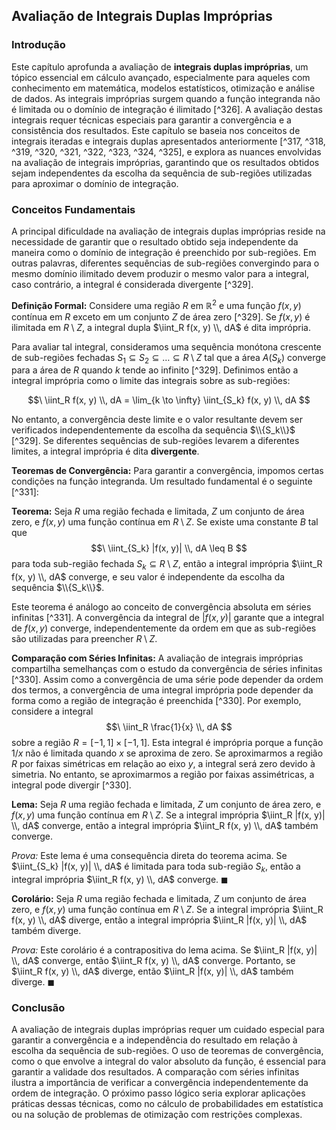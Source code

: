 ## Avaliação de Integrais Duplas Impróprias

### Introdução
Este capítulo aprofunda a avaliação de **integrais duplas impróprias**, um tópico essencial em cálculo avançado, especialmente para aqueles com conhecimento em matemática, modelos estatísticos, otimização e análise de dados. As integrais impróprias surgem quando a função integranda não é limitada ou o domínio de integração é ilimitado [^326]. A avaliação destas integrais requer técnicas especiais para garantir a convergência e a consistência dos resultados. Este capítulo se baseia nos conceitos de integrais iteradas e integrais duplas apresentados anteriormente [^317, ^318, ^319, ^320, ^321, ^322, ^323, ^324, ^325], e explora as nuances envolvidas na avaliação de integrais impróprias, garantindo que os resultados obtidos sejam independentes da escolha da sequência de sub-regiões utilizadas para aproximar o domínio de integração.

### Conceitos Fundamentais

A principal dificuldade na avaliação de integrais duplas impróprias reside na necessidade de garantir que o resultado obtido seja independente da maneira como o domínio de integração é preenchido por sub-regiões. Em outras palavras, diferentes sequências de sub-regiões convergindo para o mesmo domínio ilimitado devem produzir o mesmo valor para a integral, caso contrário, a integral é considerada divergente [^329].

**Definição Formal:**
Considere uma região $R$ em $\mathbb{R}^2$ e uma função $f(x, y)$ contínua em $R$ exceto em um conjunto $Z$ de área zero [^329]. Se $f(x, y)$ é ilimitada em $R \setminus Z$, a integral dupla $\iint_R f(x, y) \\, dA$ é dita imprópria.

Para avaliar tal integral, consideramos uma sequência monótona crescente de sub-regiões fechadas $S_1 \subseteq S_2 \subseteq \dots \subseteq R \setminus Z$ tal que a área $A(S_k)$ converge para a área de $R$ quando $k$ tende ao infinito [^329]. Definimos então a integral imprópria como o limite das integrais sobre as sub-regiões:

$$\
\iint_R f(x, y) \\, dA = \lim_{k \to \infty} \iint_{S_k} f(x, y) \\, dA
$$

No entanto, a convergência deste limite e o valor resultante devem ser verificados independentemente da escolha da sequência $\\{S_k\\}$ [^329]. Se diferentes sequências de sub-regiões levarem a diferentes limites, a integral imprópria é dita **divergente**.

**Teoremas de Convergência:**
Para garantir a convergência, impomos certas condições na função integranda. Um resultado fundamental é o seguinte [^331]:

**Teorema:** Seja $R$ uma região fechada e limitada, $Z$ um conjunto de área zero, e $f(x, y)$ uma função contínua em $R \setminus Z$. Se existe uma constante $B$ tal que
$$\
\iint_{S_k} |f(x, y)| \\, dA \leq B
$$
para toda sub-região fechada $S_k \subseteq R \setminus Z$, então a integral imprópria $\iint_R f(x, y) \\, dA$ converge, e seu valor é independente da escolha da sequência $\\{S_k\\}$.

Este teorema é análogo ao conceito de convergência absoluta em séries infinitas [^331]. A convergência da integral de $|f(x, y)|$ garante que a integral de $f(x, y)$ converge, independentemente da ordem em que as sub-regiões são utilizadas para preencher $R \setminus Z$.

**Comparação com Séries Infinitas:**
A avaliação de integrais impróprias compartilha semelhanças com o estudo da convergência de séries infinitas [^330]. Assim como a convergência de uma série pode depender da ordem dos termos, a convergência de uma integral imprópria pode depender da forma como a região de integração é preenchida [^330]. Por exemplo, considere a integral
$$\
\iint_R \frac{1}{x} \\, dA
$$
sobre a região $R = [-1, 1] \times [-1, 1]$. Esta integral é imprópria porque a função $1/x$ não é limitada quando $x$ se aproxima de zero. Se aproximarmos a região $R$ por faixas simétricas em relação ao eixo $y$, a integral será zero devido à simetria. No entanto, se aproximarmos a região por faixas assimétricas, a integral pode divergir [^330].

**Lema:** Seja $R$ uma região fechada e limitada, $Z$ um conjunto de área zero, e $f(x, y)$ uma função contínua em $R \setminus Z$. Se a integral imprópria $\iint_R |f(x, y)| \\, dA$ converge, então a integral imprópria $\iint_R f(x, y) \\, dA$ também converge.

*Prova:* Este lema é uma consequência direta do teorema acima. Se $\iint_{S_k} |f(x, y)| \\, dA$ é limitada para toda sub-região $S_k$, então a integral imprópria $\iint_R f(x, y) \\, dA$ converge. $\blacksquare$

**Corolário:** Seja $R$ uma região fechada e limitada, $Z$ um conjunto de área zero, e $f(x, y)$ uma função contínua em $R \setminus Z$. Se a integral imprópria $\iint_R f(x, y) \\, dA$ diverge, então a integral imprópria $\iint_R |f(x, y)| \\, dA$ também diverge.

*Prova:* Este corolário é a contrapositiva do lema acima. Se $\iint_R |f(x, y)| \\, dA$ converge, então $\iint_R f(x, y) \\, dA$ converge. Portanto, se $\iint_R f(x, y) \\, dA$ diverge, então $\iint_R |f(x, y)| \\, dA$ também diverge. $\blacksquare$

### Conclusão
A avaliação de integrais duplas impróprias requer um cuidado especial para garantir a convergência e a independência do resultado em relação à escolha da sequência de sub-regiões. O uso de teoremas de convergência, como o que envolve a integral do valor absoluto da função, é essencial para garantir a validade dos resultados. A comparação com séries infinitas ilustra a importância de verificar a convergência independentemente da ordem de integração. O próximo passo lógico seria explorar aplicações práticas dessas técnicas, como no cálculo de probabilidades em estatística ou na solução de problemas de otimização com restrições complexas. <!-- END -->
